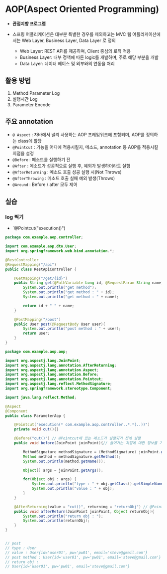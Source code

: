 # AOP(Aspect Oriented Programming)

- **관점지향 프로그램**
- 스프링 어플리케이션은 대부분 특별한 경우를 제외하고는 MVC 웹 어플리케이션에서는 Web Layer, Business Layer, Data Layer 로 정의

    - Web Layer: REST API를 제공하며, Client 중심의 로직 적용
    - Business Layer: 내부 정책에 따른 logic를 개발하며, 주로 해당 부분을 개발 
    - Data Layer: 데이터 베이스 및 외부와의 연동을 처리

## 활용 방법

1. Method Parameter Log
2. 실행시간 Log
3. Parameter Encode


## 주요 annotation

- `@ Aspect` :  자바에서 널리 사용하는 AOP 프레임워크에 포함되며, AOP를 정의하는 class에 할당
- `@Pointcut` : 기능을 어디에 적용시킬지, 메소드, annotation 등 AOP를 적용시킬 지점을 설정
- `@Before` :  메소드를 실행하기 전
- `@After` : 메소드가 성공적으로 실행 후, 예외가 발생하더라도 실행
- `@AfterReturning` : 메소드 호출 성공 실행 시(Not Throws)
- `@AfterThrowing` : 메소드 호출 실패 예외 발생(Throws)
- `@Around` : Before / after  모두 제어

## 실습

### log 찍기

- `@Pointcut("execution()")

```java
package com.example.aop.controller;

import com.example.aop.dto.User;
import org.springframework.web.bind.annotation.*;

@RestController
@RequestMapping("/api")
public class RestApiController {

    @GetMapping("/get/{id}")
    public String get(@PathVariable Long id, @RequestParam String name) {
        System.out.println("get method");
        System.out.println("get method : " + id);
        System.out.println("get method : " + name);

        return id + " " + name;
    }

    @PostMapping("/post")
    public User post(@RequestBody User user){
        System.out.println("post method : " + user);
        return user;
    }
}
```

```java
package com.example.aop.aop;

import org.aspectj.lang.JoinPoint;
import org.aspectj.lang.annotation.AfterReturning;
import org.aspectj.lang.annotation.Aspect;
import org.aspectj.lang.annotation.Before;
import org.aspectj.lang.annotation.Pointcut;
import org.aspectj.lang.reflect.MethodSignature;
import org.springframework.stereotype.Component;

import java.lang.reflect.Method;

@Aspect
@Component
public class ParameterAop {

    @Pointcut("execution(* com.example.aop.controller..*.*(..))")
    private void cut(){}

    @Before("cut()") // @Pointcut에 있는 메소드가 실행되기 전에 실행
    public void before(JoinPoint joinPoint){// 들어가는 지점에 대한 정보를 가지고 있는 객체

        MethodSignature methodSignature = (MethodSignature) joinPoint.getSignature();
        Method method = methodSignature.getMethod();
        System.out.println(method.getName());

        Object[] args = joinPoint.getArgs();

        for(Object obj : args) {
            System.out.println("type : " + obj.getClass().getSimpleName());
            System.out.println("value : " + obj);
        }
    }

    @AfterReturning(value = "cut()", returning = "returnObj") // @Pointcut에 있는 메소드의 반환이 완료된 후
    public void afterReturn(JoinPoint joinPoint, Object returnObj){
        System.out.println("return obj : ");
        System.out.println(returnObj);
    }
}


// post
// type : User
// value : User{id='user01', pw='pw01', email='steve@gmail.com'}
// post method : User{id='user01', pw='pw01', email='steve@gmail.com'}
// return obj : 
// User{id='user01', pw='pw01', email='steve@gmail.com'}
```